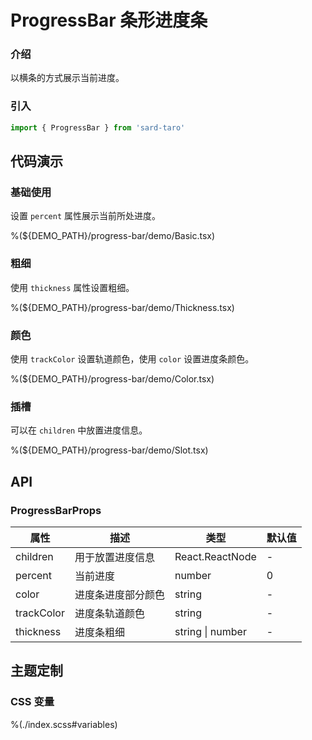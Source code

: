 # ProgressBar 条形进度条

### 介绍

以横条的方式展示当前进度。

### 引入

```ts
import { ProgressBar } from 'sard-taro'
```

## 代码演示

### 基础使用

设置 `percent` 属性展示当前所处进度。

%(${DEMO_PATH}/progress-bar/demo/Basic.tsx)

### 粗细

使用 `thickness` 属性设置粗细。

%(${DEMO_PATH}/progress-bar/demo/Thickness.tsx)

### 颜色

使用 `trackColor` 设置轨道颜色，使用 `color` 设置进度条颜色。

%(${DEMO_PATH}/progress-bar/demo/Color.tsx)

### 插槽

可以在 `children` 中放置进度信息。

%(${DEMO_PATH}/progress-bar/demo/Slot.tsx)

## API

### ProgressBarProps

| 属性       | 描述               | 类型             | 默认值 |
| ---------- | ------------------ | ---------------- | ------ |
| children   | 用于放置进度信息   | React.ReactNode  | -      |
| percent    | 当前进度           | number           | 0      |
| color      | 进度条进度部分颜色 | string           | -      |
| trackColor | 进度条轨道颜色     | string           | -      |
| thickness  | 进度条粗细         | string \| number | -      |

## 主题定制

### CSS 变量

%(./index.scss#variables)
